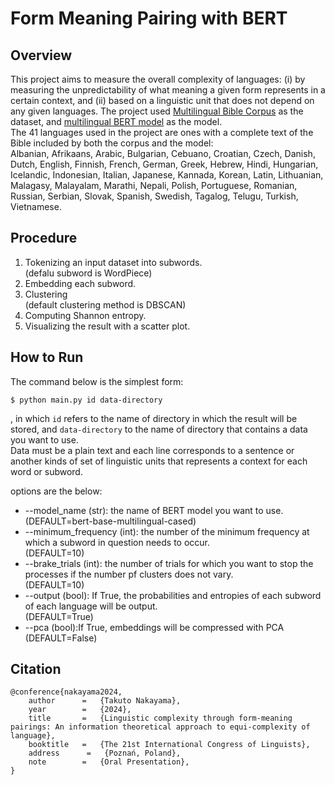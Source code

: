 # Form Meaning Pairing with BERT

## Overview
This project aims to measure the overall complexity of languages:
(i) by measuring the unpredictability of what meaning a given form represents in a certain context, and
(ii) based on a linguistic unit that does not depend on any given languages.
The project used [Multilingual Bible Corpus](https://christos-c.com/bible/) as the dataset, and [multilingual BERT model](https://huggingface.co/google-bert/bert-base-multilingual-cased) as the model.<br>
The 41 languages used in the project are ones with a complete text of the Bible included by both the corpus and the model:<br>
Albanian, Afrikaans, Arabic, Bulgarian, Cebuano, Croatian, Czech, Danish, Dutch, English, Finnish, French, German, Greek, Hebrew, Hindi, Hungarian, Icelandic, Indonesian, Italian, Japanese, Kannada, Korean, Latin, Lithuanian, Malagasy, Malayalam, Marathi, Nepali, Polish, Portuguese, Romanian, Russian, Serbian, Slovak, Spanish, Swedish, Tagalog, Telugu, Turkish, Vietnamese.

## Procedure
1. Tokenizing an input dataset into subwords.<br>
   (defalu subword is WordPiece)
2. Embedding each subword.
3. Clustering<br>
   (default clustering method is DBSCAN)
4. Computing Shannon entropy.
5. Visualizing the result with a scatter plot.

## How to Run
The command below is the simplest form:
```
$ python main.py id data-directory
```
, in which `id` refers to the name of directory in which the result will be stored, and `data-directory` to the name of directory that contains a data you want to use.<br>
Data must be a plain text and each line corresponds to a sentence or another kinds of set of linguistic units that represents a context for each word or subword.

options are the below:
- --model_name (str): the name of BERT model you want to use.<br>(DEFAULT=bert-base-multilingual-cased)
- --minimum_frequency (int): the number of the minimum frequency at which a subword in question needs to occur.<br>(DEFAULT=10)
- --brake_trials (int): the number of trials for which you want to stop the processes if the number pf clusters does not vary.<br>(DEFAULT=10)
- --output (bool): If True, the probabilities and entropies of each subword of each language will be output.<br>(DEFAULT=True)
- --pca (bool):If True, embeddings will be compressed with PCA<br>(DEFAULT=False)


## Citation
```
@conference{nakayama2024,
    author      =   {Takuto Nakayama},
    year        =   {2024},
    title       =   {Linguistic complexity through form-meaning pairings: An information theoretical approach to equi-complexity of language},
    booktitle   =   {The 21st International Congress of Linguists},
    address      =   {Poznań, Poland},
    note        =   {Oral Presentation},
}
```